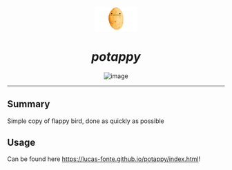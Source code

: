 <p align="center">
<img src="potato.png" alt="logo" width="100px">

<h1 align="center"><i>potappy</i></h1>

</p>

<p align="center">
<img src="https://img.shields.io/badge/Code-javascript-informational?style=flat&logo=javascript&logoColor=white&color=2bbc8a" alt="image" />

</p>

---

## Summary

Simple copy of flappy bird, done as quickly as possible

## Usage

Can be found here https://lucas-fonte.github.io/potappy/index.html!
